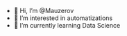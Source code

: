 - 👋 Hi, I’m @Mauzerov
- 👀 I’m interested in automatizations
- 🌱 I’m currently learning Data Science

<!---
Mauzerov/Mauzerov is a ✨ special ✨ repository because its `README.md` (this file) appears on your GitHub profile.
You can click the Preview link to take a look at your changes.
--->
